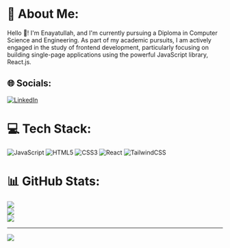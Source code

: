 # 💫 About Me:
Hello 👋! I'm Enayatullah, and I'm currently pursuing a Diploma in Computer Science and Engineering. As part of my academic pursuits, I am actively engaged in the study of frontend development, particularly focusing on building single-page applications using the powerful JavaScript library, React.js.<br>


## 🌐 Socials:
[![LinkedIn](https://img.shields.io/badge/LinkedIn-%230077B5.svg?logo=linkedin&logoColor=white)](https://linkedin.com/in/https://www.linkedin.com/in/md-enayatullah-438328248/) 

# 💻 Tech Stack:
![JavaScript](https://img.shields.io/badge/javascript-%23323330.svg?style=for-the-badge&logo=javascript&logoColor=%23F7DF1E) ![HTML5](https://img.shields.io/badge/html5-%23E34F26.svg?style=for-the-badge&logo=html5&logoColor=white) ![CSS3](https://img.shields.io/badge/css3-%231572B6.svg?style=for-the-badge&logo=css3&logoColor=white) ![React](https://img.shields.io/badge/react-%2320232a.svg?style=for-the-badge&logo=react&logoColor=%2361DAFB) ![TailwindCSS](https://img.shields.io/badge/tailwindcss-%2338B2AC.svg?style=for-the-badge&logo=tailwind-css&logoColor=white)
# 📊 GitHub Stats:
![](https://github-readme-stats.vercel.app/api?username=Enayat789&theme=dark&hide_border=false&include_all_commits=false&count_private=false)<br/>
![](https://github-readme-streak-stats.herokuapp.com/?user=Enayat789&theme=dark&hide_border=false)<br/>
![](https://github-readme-stats.vercel.app/api/top-langs/?username=Enayat789&theme=dark&hide_border=false&include_all_commits=false&count_private=false&layout=compact)

---
[![](https://visitcount.itsvg.in/api?id=Enayat789&icon=0&color=0)](https://visitcount.itsvg.in)

<!-- Proudly created with GPRM ( https://gprm.itsvg.in ) -->
